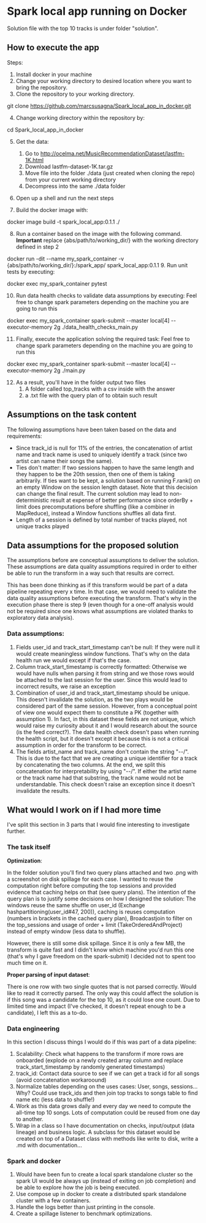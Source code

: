 # Spark local app running on Docker

Solution file with the top 10 tracks is under folder "solution".

## How to execute the app

Steps: 
1. Install docker in your machine
2. Change your working directory to desired location where you want to bring the repository.
3. Clone the repository to your working directory.

git clone https://github.com/marcsusagna/Spark_local_app_in_docker.git

4. Change working directory within the repository by:

cd Spark_local_app_in_docker

5. Get the data: 
   1. Go to http://ocelma.net/MusicRecommendationDataset/lastfm-1K.html
   2. Download lastfm-dataset-1K.tar.gz
   3. Move file into the folder ./data (just created when cloning the repo) from your current working directory
   4. Decompress into the same ./data folder

6. Open up a shell and run the next steps 
7. Build the docker image with:

docker image build -t spark_local_app:0.1.1 ./

8. Run a container based on the image with the following command. 
**Important** replace {abs/path/to/working_dir/} with the working directory defined in step 2

docker run -dit --name my_spark_container -v {abs/path/to/working_dir/}:/spark_app/ spark_local_app:0.1.1
9. Run unit tests by executing:

docker exec my_spark_container pytest

10. Run data health checks to validate data assumptions by executing: Feel free to change spark parameters depending
on the machine you are going to run this

docker exec my_spark_container spark-submit --master local[4] --executor-memory 2g ./data_health_checks_main.py  

11. Finally, execute the application solving the required task: Feel free to change spark parameters depending
on the machine you are going to run this

docker exec my_spark_container spark-submit --master local[4] --executor-memory 2g ./main.py

12. As a result, you'll have in the folder output two files
    1. A folder called top_tracks with a csv inside with the answer
    2. a .txt file with the query plan of to obtain such result

## Assumptions on the task content

The following assumptions have been taken based on the data and requirements:
- Since track_id is null for 11% of the entries, 
the concatenation of artist name and track name is used to uniquely identify a track
(since two artist can name their songs the same).
- Ties don't matter: If two sessions happen to have the same length and they happen to be the 20th session, 
then one of them is taking arbitrarily. If ties want to be kept, a solution based on running F.rank()
on an empty Window on the session length dataset. Note that this decision can change the final result.
The current solution may lead to non-deterministic result at expense of better performance since
orderBy + limit does precomputations before shuffling (like a combiner in MapReduce), instead a Window functions shuffles all data first.
- Length of a session is defined by total number of tracks played, not unique tracks played

## Data assumptions for the proposed solution

The assumptions before are conceptual assumptions to deliver the solution. These assumptions are
data quality assumptions required in order to either be able to run the transform in a way such that results
are correct. 

This has been done thinking as if this transform would be part of a data pipeline repeating every x time. 
In that case, we would need to validate the data quality assumptions before executing the transform. 
That's why in the execution phase there is step 9 (even though for a one-off analysis would not be required
since one knows what assumptions are violated thanks to exploratory data analysis).

### Data assumptions: 

1. Fields user_id and track_start_timestamp can't be null: If they were null it would create meaningless window functions.
That's why on the data health run we would except if that's the case.
2. Column track_start_timestamp is correctly formatted: Otherwise we would have nulls when parsing it from string
and we those rows would be attached to the last session for the user. Since this would lead to incorrect results,
we raise an exception 
3. Combination of user_id and track_start_timestamp should be unique. This doesn't invalidate the solution, 
as the two plays would be considered part of the same session. However, from a conceptual point of view
one would expect them to constitute a PK (together with assumption 1). In fact, in this dataset these 
fields are not unique, which would raise my curiosity about it and I would research about the source (is 
the feed correct?). The data health check doesn't pass when running the health script, but it doesn't except it
because this is not a critical assumption in order for the transform to be correct.
4. The fields artist_name and track_name don't contain the string "--/". This is due to the fact that we are 
creating a unique identifier for a track by concatenating the two columns. At the end, we split this
concatenation for interpretability by using "--/". If either the artist name or the track name had that substring, the track name
would not be understandable. This check doesn't raise an exception since it doesn't invalidate the results.

## What would I work on if I had more time

I've split this section in 3 parts that I would fine interesting to investigate further. 

### The task itself

**Optimization**: 

In the folder solution you'll find two query plans attached and two .png with a screenshot on
disk spillage for each case. I wanted to reuse the computation right before computing the top sessions
and provided evidence that caching helps on that (see query plans). The intention of the query plan is 
to justify some decisions on how I designed the solution: The windows reuse the same shuffle on user_id
(Exchange hashpartitioning(user_id#47, 200)), caching is reuses computation (numbers in brackets in the cached query plan),
Broadcastjoin to filter on the top_sessions and usage of order + limit (TakeOrderedAndProject) instead of
empty window (less data to shuffle). 

However, there is still some disk spillage. Since it is only a few MB, the transform is quite fast and
I didn't know which machine you'd run this one (that's why I gave freedom on the spark-submit) I decided
not to spent too much time on it. 

**Proper parsing of input dataset**: 

There is one row with two single quotes that is not parsed correctly. 
Would like to read it correctly parsed. The only way this could affect the solution is if this song
was a candidate for the top 10, as it could lose one count. 
Due to limited time and impact (I've checked, it doesn't repeat enough to be a candidate), I left this as a to-do.

### Data engineering

In this section I discuss things I would do if this was part of a data pipeline: 

1. Scalability: Check what happens to the transform if more rows are onboarded (explode on a newly created
array column and replace track_start_timestamp by randomly generated timestamps)
2. track_id: Contact data source to see if we can get a track id for all songs (avoid concatenation workaroound)
3. Normalize tables depending on the uses cases: User, songs, sessions... Why? Could use track_ids and then
join top tracks to songs table to find name etc (less data to shuffle!)
4. Work as this data grows daily and every day we need to compute the all-time top 10 songs. Lots of computation
could be reused from one day to another.
5. Wrap in a class so I have documentation on checks, input/output (data lineage) and business logic. A subclass
for this dataset would be created on top of a Dataset class with methods like write to disk, write a .md with documentation...

### Spark and docker

1. Would have been fun to create a local spark standalone cluster so the spark UI would be always up (instead
of exiting on job completion) and be able to explore how the job is being executed. 
2. Use compose up in docker to create a distributed spark standalone cluster with a few containers. 
3. Handle the logs better than just printing in the console.
4. Create a spillage listener to benchmark optimizations. 

